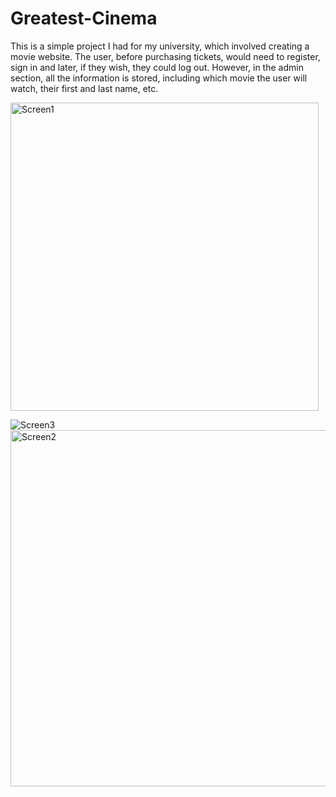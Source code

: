 # Greatest-Cinema
This is a simple project I had for my university, which involved creating a movie website. The user, before purchasing tickets, would need to register, sign in and later, if they wish, they could log out. However, in the admin section, all the information is stored, including which movie the user will watch, their first and last name, etc.

<img width="493" alt="Screen1" src="https://github.com/user-attachments/assets/3872046a-f31a-441d-980b-cbb8b81ffa0b">

![Screen3](https://github.com/user-attachments/assets/7a2ba61a-7ce3-481e-810d-c67bb6b3cd78)
<img width="570" alt="Screen2" src="https://github.com/user-attachments/assets/7d23ff15-136e-4969-acfb-36b2a2f7376c">

